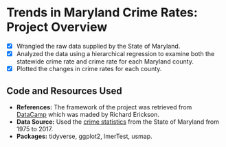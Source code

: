 # Trends in Maryland Crime Rates: Project Overview 
- [x] Wrangled the raw data supplied by the State of Maryland. 
- [x] Analyzed the data using a hierarchical regression to examine both the statewide crime rate and crime rate for each Maryland county.
- [x] Plotted the changes in crime rates for each county.

## Code and Resources Used
- **References:** The framework of the project was retrieved from [DataCamp](https://learn.datacamp.com/projects/673) which was maded by Richard Erickson.
- **Data Source:** Used the [crime statistics](http://goccp.maryland.gov/crime-statistics/) from the State of Maryland from 1975 to 2017.
- **Packages:** tidyverse, ggplot2, lmerTest, usmap.  
